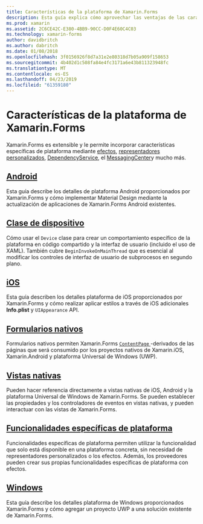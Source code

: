 ```yaml
---
title: Características de la plataforma de Xamarin.Forms
description: Esta guía explica cómo aprovechar las ventajas de las características específicas de plataforma en las aplicaciones de Xamarin.Forms mediante una variedad de técnicas.
ms.prod: xamarin
ms.assetid: 2C6CE42C-E380-4BB9-90CC-D0F4E60C4C03
ms.technology: xamarin-forms
author: davidbritch
ms.author: dabritch
ms.date: 01/08/2018
ms.openlocfilehash: 3f0156926f8d7a31e2e80318d7b05a909f158653
ms.sourcegitcommit: 4b402d1c508fa84e4fc3171a6e43b811323948fc
ms.translationtype: MT
ms.contentlocale: es-ES
ms.lasthandoff: 04/23/2019
ms.locfileid: "61359180"
---
```

# <a name="xamarinforms-platform-features"></a>Características de la plataforma de Xamarin.Forms

Xamarin.Forms es extensible y le permite incorporar características específicas de plataforma mediante [efectos](~/xamarin-forms/app-fundamentals/effects/index.md), [representadores personalizados](~/xamarin-forms/app-fundamentals/custom-renderer/index.md), [DependencyService](~/xamarin-forms/app-fundamentals/dependency-service/index.md), el [MessagingCenter](~/xamarin-forms/app-fundamentals/messaging-center.md)y mucho más.

## <a name="androidandroidindexmd"></a>[Android](android/index.md)

Esta guía describe los detalles de plataforma Android proporcionados por Xamarin.Forms y cómo implementar Material Design mediante la actualización de aplicaciones de Xamarin.Forms Android existentes.

## <a name="device-classdevicemd"></a>[Clase de dispositivo](device.md)

Cómo usar el `Device` clase para crear un comportamiento específico de la plataforma en código compartido y la interfaz de usuario (incluido el uso de XAML). También cubre `BeginInvokeOnMainThread` que es esencial al modificar los controles de interfaz de usuario de subprocesos en segundo plano.

## <a name="iosiosindexmd"></a>[iOS](ios/index.md)

Esta guía describen los detalles plataforma de iOS proporcionados por Xamarin.Forms y cómo realizar aplicar estilos a través de iOS adicionales **Info.plist** y `UIAppearance` API.

## <a name="native-formsnative-formsmd"></a>[Formularios nativos](native-forms.md)

Formularios nativos permiten Xamarin.Forms [ `ContentPage` ](xref:Xamarin.Forms.ContentPage)-derivados de las páginas que será consumido por los proyectos nativos de Xamarin.iOS, Xamarin.Android y plataforma Universal de Windows (UWP).

## <a name="native-viewsnative-viewsindexmd"></a>[Vistas nativas](native-views/index.md)

Pueden hacer referencia directamente a vistas nativas de iOS, Android y la plataforma Universal de Windows de Xamarin.Forms. Se pueden establecer las propiedades y los controladores de eventos en vistas nativas, y pueden interactuar con las vistas de Xamarin.Forms.

## <a name="platform-specificsplatform-specificsindexmd"></a>[Funcionalidades específicas de plataforma](platform-specifics/index.md)

Funcionalidades específicas de plataforma permiten utilizar la funcionalidad que solo está disponible en una plataforma concreta, sin necesidad de representadores personalizados o los efectos. Además, los proveedores pueden crear sus propias funcionalidades específicas de plataforma con efectos.

## <a name="windowswindowsindexmd"></a>[Windows](windows/index.md)

Esta guía describe los detalles plataforma de Windows proporcionados Xamarin.Forms y cómo agregar un proyecto UWP a una solución existente de Xamarin.Forms.
